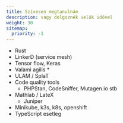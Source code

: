 ```yaml
---
title: Szívesen megtanulnám
description: vagy dolgoznék velük idővel
weight: 30
sitemap:
  priority: -1
---
```


- Rust
- LinkerD (service mesh)
- Tensor flow, Keras
- Valami agilis *
- ULAM / SplaT
- Code quality tools
  - PHPStan, CodeSniffer, Mutagen.io stb
- Mathlab / LateX
    - Juniper
- Minikube, k3s, k8s, openshift
- TypeScript esetleg
